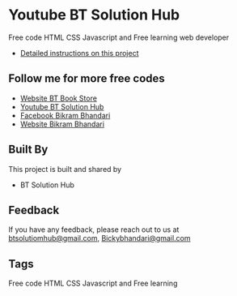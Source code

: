 
# Youtube BT Solution Hub

Free code HTML CSS Javascript and Free learning web developer 



- [Detailed instructions on this project](https://www.youtube.com/@BT_Solution_Hub)


## Follow me for more free codes


- [Website BT Book Store](https://btbookstore.netlify.app/)
 - [Youtube BT Solution Hub](https://www.youtube.com/@BT_Solution_Hub)
 - [Facebook Bikram Bhandari](https://www.facebook.com/BikramBhandari01)
 - [Website Bikram Bhandari](https://bikramb.netlify.app/)


## Built By

This project is built and shared by

- BT Solution Hub


## Feedback

If you have any feedback, please reach out to us at btsolutiomhub@gmail.com, Bickybhandari@gmail.com


## Tags

Free code HTML CSS Javascript and Free learning
